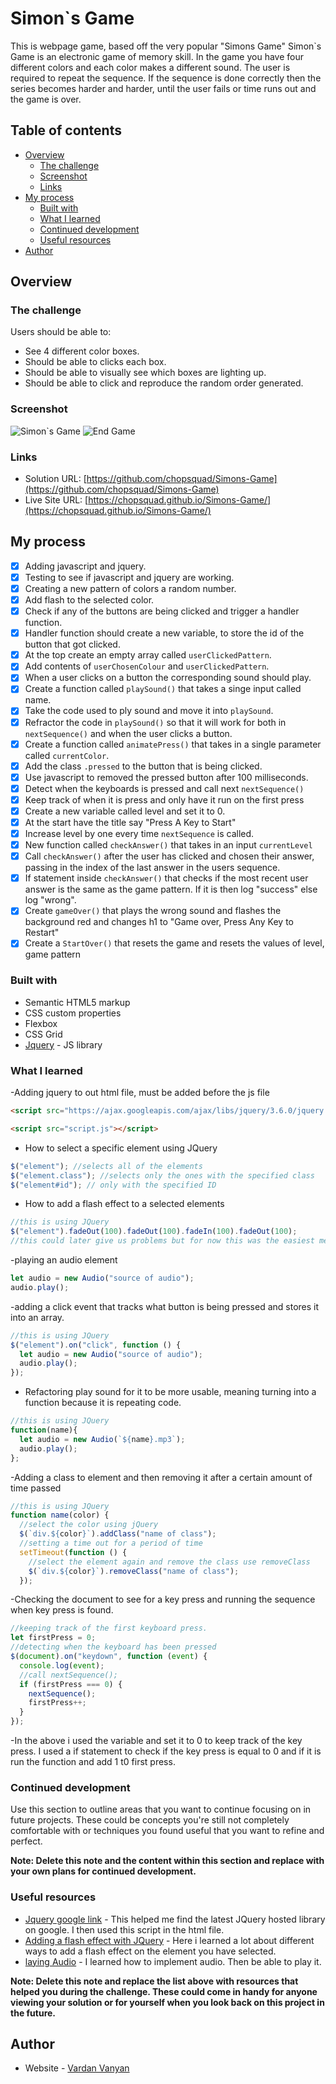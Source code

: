 # Simon`s Game

This is webpage game, based off the very popular "Simons Game" Simon`s Game is an electronic game of memory skill. In the game you have four different colors and each color makes a different sound. The user is required to repeat the sequence. If the sequence is done correctly then the series becomes harder and harder, until the user fails or time runs out and the game is over.

## Table of contents

- [Overview](#overview)
  - [The challenge](#the-challenge)
  - [Screenshot](#screenshot)
  - [Links](#links)
- [My process](#my-process)
  - [Built with](#built-with)
  - [What I learned](#what-i-learned)
  - [Continued development](#continued-development)
  - [Useful resources](#useful-resources)
- [Author](#author)

## Overview

### The challenge

Users should be able to:

- See 4 different color boxes.
- Should be able to clicks each box.
- Should be able to visually see which boxes are lighting up.
- Should be able to click and reproduce the random order generated.

### Screenshot

![Simon`s Game](images/page.png)
![End Game](images/gameovr.png)

### Links

- Solution URL: [https://github.com/chopsquad/Simons-Game](https://github.com/chopsquad/Simons-Game)
- Live Site URL: [https://chopsquad.github.io/Simons-Game/](https://chopsquad.github.io/Simons-Game/)

## My process

- [x] Adding javascript and jquery.
- [x] Testing to see if javascript and jquery are working.
- [x] Creating a new pattern of colors a random number.
- [x] Add flash to the selected color.
- [x] Check if any of the buttons are being clicked and trigger a handler function.
- [x] Handler function should create a new variable, to store the id of the button that got clicked.
- [x] At the top create an empty array called `userClickedPattern`.
- [x] Add contents of `userChosenColour` and `userClickedPattern`.
- [x] When a user clicks on a button the corresponding sound should play.
- [x] Create a function called `playSound()` that takes a singe input called name.
- [x] Take the code used to ply sound and move it into `playSound`.
- [x] Refractor the code in `playSound()` so that it will work for both in `nextSequence()` and when the user clicks a button.
- [x] Create a function called `animatePress()` that takes in a single parameter called `currentColor`.
- [x] Add the class `.pressed` to the button that is being clicked.
- [x] Use javascript to removed the pressed button after 100 milliseconds.
- [x] Detect when the keyboards is pressed and call next `nextSequence()`
- [x] Keep track of when it is press and only have it run on the first press
- [x] Create a new variable called level and set it to 0.
- [x] At the start have the title say "Press A Key to Start"
- [x] Increase level by one every time `nextSequence` is called.
- [x] New function called `checkAnswer()` that takes in an input `currentLevel`
- [x] Call `checkAnswer()` after the user has clicked and chosen their answer, passing in the index of the last answer in the users sequence.
- [x] If statement inside `checkAnswer()` that checks if the most recent user answer is the same as the game pattern. If it is then log "success" else log "wrong".
- [x] Create `gameOver()` that plays the wrong sound and flashes the background red and changes h1 to "Game over, Press Any Key to Restart"
- [x] Create a `StartOver()` that resets the game and resets the values of level, game pattern

### Built with

- Semantic HTML5 markup
- CSS custom properties
- Flexbox
- CSS Grid
- [Jquery](https://code.jquery.com/) - JS library

### What I learned

-Adding jquery to out html file, must be added before the js file

```html
<script src="https://ajax.googleapis.com/ajax/libs/jquery/3.6.0/jquery.min.js"></script>

<script src="script.js"></script>
```

- How to select a specific element using JQuery

```js
$("element"); //selects all of the elements
$("element.class"); //selects only the ones with the specified class
$("element#id"); // only with the specified ID
```

- How to add a flash effect to a selected elements

```js
//this is using JQuery
$("element").fadeOut(100).fadeOut(100).fadeIn(100).fadeOut(100);
//this could later give us problems but for now this was the easiest method
```

-playing an audio element

```js
let audio = new Audio("source of audio");
audio.play();
```

-adding a click event that tracks what button is being pressed and stores it into an array.

```js
//this is using JQuery
$("element").on("click", function () {
  let audio = new Audio("source of audio");
  audio.play();
});
```

- Refactoring play sound for it to be more usable, meaning turning into a function because it is repeating code.

```js
//this is using JQuery
function(name){
  let audio = new Audio(`${name}.mp3`);
  audio.play();
};
```

-Adding a class to element and then removing it after a certain amount of time passed

```js
//this is using JQuery
function name(color) {
  //select the color using jQuery
  $(`div.${color}`).addClass("name of class");
  //setting a time out for a period of time
  setTimeout(function () {
    //select the element again and remove the class use removeClass
    $(`div.${color}`).removeClass("name of class");
  });
```

-Checking the document to see for a key press and running the sequence when key press is found.

```js
//keeping track of the first keyboard press.
let firstPress = 0;
//detecting when the keyboard has been pressed
$(document).on("keydown", function (event) {
  console.log(event);
  //call nextSequence();
  if (firstPress === 0) {
    nextSequence();
    firstPress++;
  }
});
```

-In the above i used the variable and set it to 0 to keep track of the key press. I used a if statement to check if the key press is equal to 0 and if it is run the function and add 1 t0 first press.

### Continued development

Use this section to outline areas that you want to continue focusing on in future projects. These could be concepts you're still not completely comfortable with or techniques you found useful that you want to refine and perfect.

**Note: Delete this note and the content within this section and replace with your own plans for continued development.**

### Useful resources

- [Jquery google link](https://developers.google.com/speed/libraries) - This helped me find the latest JQuery hosted library on google. I then used this script in the html file.
- [Adding a flash effect with JQuery](https://stackoverflow.com/questions/275931/how-do-you-make-an-element-flash-in-jquery) - Here i learned a lot about different ways to add a flash effect on the element you have selected.
- [laying Audio](https://stackoverflow.com/questions/9419263/how-to-play-audio) - I learned how to implement audio. Then be able to play it.

**Note: Delete this note and replace the list above with resources that helped you during the challenge. These could come in handy for anyone viewing your solution or for yourself when you look back on this project in the future.**

## Author

- Website - [Vardan Vanyan](https://github.com/chopsquad)
